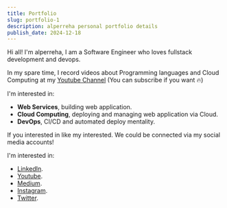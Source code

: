 ```yaml
---
title: Portfolio
slug: portfolio-1
description: alperreha personal portfolio details
publish_date: 2024-12-18
---
```


Hi all! I'm alperreha, I am a Software Engineer who loves fullstack development and devops.  

In my spare time, I record videos about Programming languages and Cloud Computing at my [Youtube Channel](https://youtube.com/c/alperrehayazgan) (You can subscribe if you want 🔥) 

I'm interested in:

- **Web Services**, building web application.
- **Cloud Computing**, deploying and managing web application via Cloud.
- **DevOps**, CI/CD and automated deploy mentality.

If you interested in like my interested. We could be connected via my social media accounts!

I'm interested in:

- [LinkedIn](https://www.linkedin.com/in/alperreha).
- [Youtube](https://www.youtube.com/@rehash_dev).
- [Medium](https://medium.com/@alperreha).
- [Instagram](https://instagram.com/alperreha_).
- [Twitter](https://twitter.com/alperreha).

